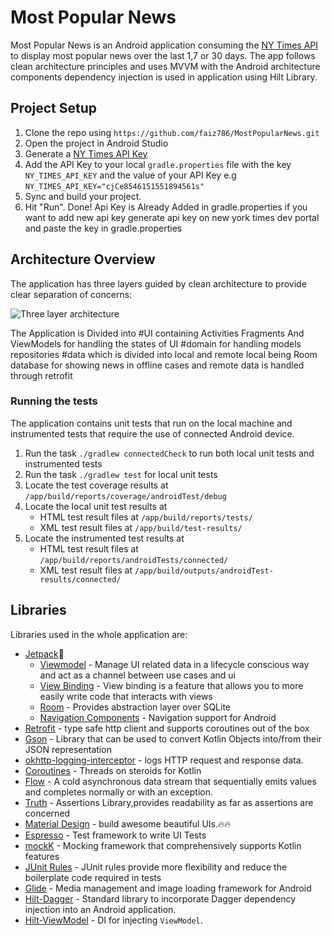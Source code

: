 
# Most Popular News

Most Popular News is an Android application consuming the [NY Times API](https://developer.nytimes.com/) 
to display most popular news over the last 1,7 or 30 days. The app follows clean architecture principles 
and uses MVVM with the Android architecture components dependency injection is used in application using Hilt Library.


## Project Setup

1. Clone the repo using ```https://github.com/faiz786/MostPopularNews.git```
1. Open the project in Android Studio
1. Generate a [NY Times API Key](https://developer.nytimes.com/get-started)
1. Add the API Key to your local `gradle.properties` file with the key `NY_TIMES_API_KEY` 
    and the value of your API Key e.g `NY_TIMES_API_KEY="cjCe8546151551894561s"`
1. Sync and build your project.
1. Hit "Run". Done!
   Api Key is Already Added in gradle.properties
   if you want to add new api key generate api key on new york times dev portal and paste the key in gradle.properties
## Architecture Overview

The application has three layers guided by clean architecture to provide clear 
separation of concerns:

![Three layer architecture](https://developer.android.com/topic/libraries/architecture/images/mad-arch-domain-overview.png)

The Application is Divided into 
#UI containing Activities Fragments And ViewModels for handling the states of UI 
#domain for handling models repositories
#data which is divided into local and remote local being Room database for showing news in offline cases and remote data is handled through retrofit



### Running the tests

The application contains unit tests that run on the local machine and instrumented tests that 
require the use of connected Android device. 

1. Run the task `./gradlew connectedCheck` to run both local unit tests and instrumented tests
1. Run the task `./gradlew test` for local unit tests
1. Locate the test coverage results at `/app/build/reports/coverage/androidTest/debug`
1. Locate the local unit test results at
    - HTML test result files at `/app/build/reports/tests/`
    - XML test result files at `/app/build/test-results/`
1. Locate the instrumented test results at
    - HTML test result files at `/app/build/reports/androidTests/connected/`
    - XML test result files at `/app/build/outputs/androidTest-results/connected/`
## Libraries

 
Libraries used in the whole application are:

- [Jetpack](https://developer.android.com/jetpack)🚀
  - [Viewmodel](https://developer.android.com/topic/libraries/architecture/viewmodel) - Manage UI related data in a lifecycle conscious way 
    and act as a channel between use cases and ui
  - [View Binding](https://developer.android.com/topic/libraries/data-binding) - View binding is a feature that allows you to more easily write code that interacts with views
  - [Room](https://developer.android.com/training/data-storage/room) - Provides abstraction layer over SQLite
  - [Navigation Components](https://developer.android.com/guide/navigation/navigation-getting-started) - Navigation support for Android
- [Retrofit](https://square.github.io/retrofit/) - type safe http client and supports coroutines out of the box
- [Gson](https://github.com/square/moshi) - Library that can be used to convert Kotlin Objects into/from their JSON representation
- [okhttp-logging-interceptor](https://github.com/square/okhttp/blob/master/okhttp-logging-interceptor/README.md) - logs HTTP request and response data.
- [Coroutines](https://kotlinlang.org/docs/reference/coroutines-overview.html) - Threads on steroids for Kotlin 
- [Flow](https://kotlin.github.io/kotlinx.coroutines/kotlinx-coroutines-core/kotlinx.coroutines.flow/-flow/) - A cold asynchronous data stream that sequentially emits values and completes normally or with an exception. 
- [Truth](https://truth.dev/) - Assertions Library,provides readability as far as assertions are concerned
- [Material Design](https://material.io/develop/android/docs/getting-started/) - build awesome beautiful UIs.🔥🔥
- [Espresso](https://developer.android.com/training/testing/espresso) - Test framework to write UI Tests
- [mockK](https://mockk.io/) - Mocking framework that comprehensively supports Kotlin features
- [JUnit Rules](https://developer.android.com/training/testing/instrumented-tests/androidx-test-libraries/rules) - JUnit rules provide more flexibility and reduce the boilerplate code required in tests
- [Glide](https://github.com/bumptech/glide) - Media management and image loading framework for Android 
- [Hilt-Dagger](https://dagger.dev/hilt/) - Standard library to incorporate Dagger dependency injection into an Android application.
- [Hilt-ViewModel](https://developer.android.com/training/dependency-injection/hilt-jetpack) - DI for injecting `ViewModel`.
